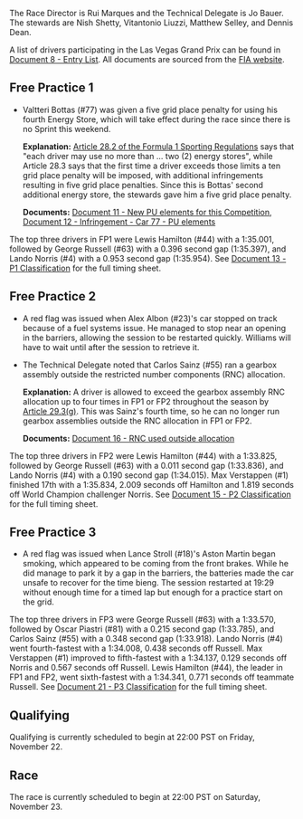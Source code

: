 The Race Director is Rui Marques and the Technical Delegate is Jo Bauer. The stewards are Nish Shetty,
Vitantonio Liuzzi, Matthew Selley, and Dennis Dean.

A list of drivers participating in the Las Vegas Grand Prix can be found in [Document 8 - Entry List](https://www.fia.com/sites/default/files/decision-document/2024%20Las%20Vegas%20Grand%20Prix%20-%20Entry%20List.pdf#page=2).
All documents are sourced from the [FIA website](https://www.fia.com/documents/championships/fia-formula-one-world-championship-14/season/season-2024-2043).

## Free Practice 1

- Valtteri Bottas (#77) was given a five grid place penalty for using his fourth Energy Store, which
  will take effect during the race since there is no Sprint this weekend.

  **Explanation:** [Article 28.2 of the Formula 1 Sporting Regulations](https://www.fia.com/sites/default/files/fia_2024_formula_1_sporting_regulations_-_issue_7_-_2024-07-31.pdf#page=29)
  says that "each driver may use no more than ... two (2) energy stores", while Article 28.3 says
  that the first time a driver exceeds those limits a ten grid place penalty will be imposed, with
  additional infringements resulting in five grid place penalties. Since this is Bottas' second
  additional energy store, the stewards gave him a five grid place penalty.

  **Documents:** [Document 11 - New PU elements for this Competition](https://www.fia.com/sites/default/files/decision-document/2024%20Las%20Vegas%20Grand%20Prix%20-%20New%20PU%20elements%20for%20this%20Competition.pdf#page=2),
  [Document 12 - Infringement - Car 77 - PU elements](https://www.fia.com/sites/default/files/decision-document/2024%20Las%20Vegas%20Grand%20Prix%20-%20Infringement%20-%20Car%2077%20-%20PU%20elements.pdf)

The top three drivers in FP1 were Lewis Hamilton (#44) with a 1:35.001, followed by George Russell
(#63) with a 0.396 second gap (1:35.397), and Lando Norris (#4) with a 0.953 second gap (1:35.954).
See [Document 13 - P1 Classification](https://www.fia.com/sites/default/files/decision-document/2024%20Las%20Vegas%20Grand%20Prix%20-%20P1%20Classification.pdf#page=2)
for the full timing sheet.

## Free Practice 2

- A red flag was issued when Alex Albon (#23)'s car stopped on track because of a fuel
  systems issue. He managed to stop near an opening in the barriers, allowing the session to be
  restarted quickly. Williams will have to wait until after the session to retrieve it.

- The Technical Delegate noted that Carlos Sainz (#55) ran a gearbox assembly outside the restricted
  number components (RNC) allocation.

  **Explanation:** A driver is allowed to exceed the gearbox assembly RNC allocation up to four times
  in FP1 or FP2 throughout the season by [Article 29.3(g)](https://www.fia.com/sites/default/files/fia_2024_formula_1_sporting_regulations_-_issue_7_-_2024-07-31.pdf#page=32).
  This was Sainz's fourth time, so he can no longer run gearbox assemblies outside the RNC allocation
  in FP1 or FP2.

  **Documents:** [Document 16 - RNC used outside allocation](https://www.fia.com/sites/default/files/decision-document/2024%20Las%20Vegas%20Grand%20Prix%20-%20RNC%20used%20outside%20allocation.pdf)

The top three drivers in FP2 were Lewis Hamilton (#44) with a 1:33.825, followed by George Russell
(#63) with a 0.011 second gap (1:33.836), and Lando Norris (#4) with a 0.190 second gap (1:34.015).
Max Verstappen (#1) finished 17th with a 1:35.834, 2.009 seconds off Hamilton and 1.819 seconds off
World Champion challenger Norris. See [Document 15 - P2 Classification](https://www.fia.com/sites/default/files/decision-document/2024%20Las%20Vegas%20Grand%20Prix%20-%20P2%20Classification.pdf#page=2)
for the full timing sheet.

## Free Practice 3

- A red flag was issued when Lance Stroll (#18)'s Aston Martin began smoking, which appeared to be
  coming from the front brakes. While he did manage to park it by a gap in the barriers, the batteries
  made the car unsafe to recover for the time bieng. The session restarted at 19:29 without enough
  time for a timed lap but enough for a practice start on the grid.

The top three drivers in FP3 were George Russell (#63) with a 1:33.570, followed by Oscar Piastri
(#81) with a 0.215 second gap (1:33.785), and Carlos Sainz (#55) with a 0.348 second gap (1:33.918).
Lando Norris (#4) went fourth-fastest with a 1:34.008, 0.438 seconds off Russell. Max Verstappen (#1)
improved to fifth-fastest with a 1:34.137, 0.129 seconds off Norris and 0.567 seconds off Russell.
Lewis Hamilton (#44), the leader in FP1 and FP2, went sixth-fastest with a 1:34.341, 0.771 seconds
off teammate Russell. See [Document 21 - P3 Classification](https://www.fia.com/sites/default/files/decision-document/2024%20Las%20Vegas%20Grand%20Prix%20-%20P3%20Classification.pdf#page=2)
for the full timing sheet.

## Qualifying

Qualifying is currently scheduled to begin at 22:00 PST on Friday, November 22.

## Race

The race is currently scheduled to begin at 22:00 PST on Saturday, November 23.
